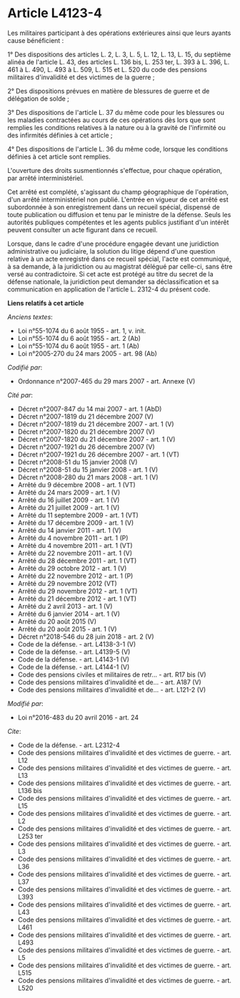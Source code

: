 # Article L4123-4

Les militaires participant à des opérations extérieures ainsi que leurs ayants cause bénéficient : 

1° Des dispositions des articles L. 2, L. 3, L. 5, L. 12, L. 13, L. 15, du septième alinéa de l'article L. 43, des articles
L. 136 bis, L. 253 ter, 
L. 393 à L. 396, 
L. 461 à L. 490, 
L. 493 à L. 509, L. 515 et L. 520 du code des pensions militaires d'invalidité et des victimes de la guerre ; 

2° Des dispositions prévues en matière de blessures de guerre et de délégation de solde ; 

3° Des dispositions de l'article L. 37 du même code pour les blessures ou les maladies contractées au cours de ces opérations
dès lors que sont remplies les conditions relatives à la nature ou à la gravité de l'infirmité ou des infirmités définies à
cet article ; 

4° Des dispositions de l'article L. 36 du même code, lorsque les conditions définies à cet article sont remplies. 

L'ouverture des droits susmentionnés s'effectue, pour chaque opération, par arrêté interministériel. 

Cet arrêté est complété, s'agissant du champ géographique de l'opération, d'un arrêté interministériel non publié. L'entrée
en vigueur de cet arrêté est subordonnée à son enregistrement dans un recueil spécial, dispensé de toute publication ou
diffusion et tenu par le ministre de la défense. Seuls les autorités publiques compétentes et les agents publics justifiant
d'un intérêt peuvent consulter un acte figurant dans ce recueil. 

Lorsque, dans le cadre d'une procédure engagée devant une juridiction administrative ou judiciaire, la solution du litige
dépend d'une question relative à un acte enregistré dans ce recueil spécial, l'acte est communiqué, à sa demande, à la
juridiction ou au magistrat délégué par celle-ci, sans être versé au contradictoire. Si cet acte est protégé au titre du
secret de la défense nationale, la juridiction peut demander sa déclassification et sa communication en application de
l'article L. 2312-4 du présent code.

**Liens relatifs à cet article**

_Anciens textes_:

  - Loi n°55-1074 du 6 août 1955 - art. 1, v. init.
  - Loi n°55-1074 du 6 août 1955 - art. 2 (Ab)
  - Loi n°55-1074 du 6 août 1955 - art. 1 (Ab)
  - Loi n°2005-270 du 24 mars 2005 - art. 98 (Ab)

_Codifié par_:

  - Ordonnance n°2007-465 du 29 mars 2007 - art. Annexe (V)

_Cité par_:

  - Décret n°2007-847 du 14 mai 2007 - art. 1 (AbD)
  - Décret n°2007-1819 du 21 décembre 2007 (V)
  - Décret n°2007-1819 du 21 décembre 2007 - art. 1 (V)
  - Décret n°2007-1820 du 21 décembre 2007 (V)
  - Décret n°2007-1820 du 21 décembre 2007 - art. 1 (V)
  - Décret n°2007-1921 du 26 décembre 2007 (V)
  - Décret n°2007-1921 du 26 décembre 2007 - art. 1 (VT)
  - Décret n°2008-51 du 15 janvier 2008 (V)
  - Décret n°2008-51 du 15 janvier 2008 - art. 1 (V)
  - Décret n°2008-280 du 21 mars 2008 - art. 1 (V)
  - Arrêté du 9 décembre 2008 - art. 1 (VT)
  - Arrêté du 24 mars 2009 - art. 1 (V)
  - Arrêté du 16 juillet 2009 - art. 1 (V)
  - Arrêté du 21 juillet 2009 - art. 1 (V)
  - Arrêté du 11 septembre 2009 - art. 1 (VT)
  - Arrêté du 17 décembre 2009 - art. 1 (V)
  - Arrêté du 14 janvier 2011 - art. 1 (V)
  - Arrêté du 4 novembre 2011 - art. 1 (P)
  - Arrêté du 4 novembre 2011 - art. 1 (VT)
  - Arrêté du 22 novembre 2011 - art. 1 (V)
  - Arrêté du 28 décembre 2011 - art. 1 (VT)
  - Arrêté du 29 octobre 2012 - art. 1 (V)
  - Arrêté du 22 novembre 2012 - art. 1 (P)
  - Arrêté du 29 novembre 2012 (VT)
  - Arrêté du 29 novembre 2012 - art. 1 (VT)
  - Arrêté du 21 décembre 2012 - art. 1 (VT)
  - Arrêté du 2 avril 2013 - art. 1 (V)
  - Arrêté du 6 janvier 2014 - art. 1 (V)
  - Arrêté du 20 août 2015 (V)
  - Arrêté du 20 août 2015 - art. 1 (V)
  - Décret n°2018-546 du 28 juin 2018 - art. 2 (V)
  - Code de la défense. - art. L4138-3-1 (V)
  - Code de la défense. - art. L4139-5 (V)
  - Code de la défense. - art. L4143-1 (V)
  - Code de la défense. - art. L4144-1 (V)
  - Code des pensions civiles et militaires de retr... - art. R17 bis (V)
  - Code des pensions militaires d'invalidité et de... - art. A187 (V)
  - Code des pensions militaires d'invalidité et de... - art. L121-2 (V)

_Modifié par_:

  - Loi n°2016-483 du 20 avril 2016 - art. 24

_Cite_:

  - Code de la défense. - art. L2312-4
  - Code des pensions militaires d'invalidité et des victimes de guerre. - art. L12
  - Code des pensions militaires d'invalidité et des victimes de guerre. - art. L13
  - Code des pensions militaires d'invalidité et des victimes de guerre. - art. L136 bis
  - Code des pensions militaires d'invalidité et des victimes de guerre. - art. L15
  - Code des pensions militaires d'invalidité et des victimes de guerre. - art. L2
  - Code des pensions militaires d'invalidité et des victimes de guerre. - art. L253 ter
  - Code des pensions militaires d'invalidité et des victimes de guerre. - art. L3
  - Code des pensions militaires d'invalidité et des victimes de guerre. - art. L36
  - Code des pensions militaires d'invalidité et des victimes de guerre. - art. L37
  - Code des pensions militaires d'invalidité et des victimes de guerre. - art. L393
  - Code des pensions militaires d'invalidité et des victimes de guerre. - art. L43
  - Code des pensions militaires d'invalidité et des victimes de guerre. - art. L461
  - Code des pensions militaires d'invalidité et des victimes de guerre. - art. L493
  - Code des pensions militaires d'invalidité et des victimes de guerre. - art. L5
  - Code des pensions militaires d'invalidité et des victimes de guerre. - art. L515
  - Code des pensions militaires d'invalidité et des victimes de guerre. - art. L520
